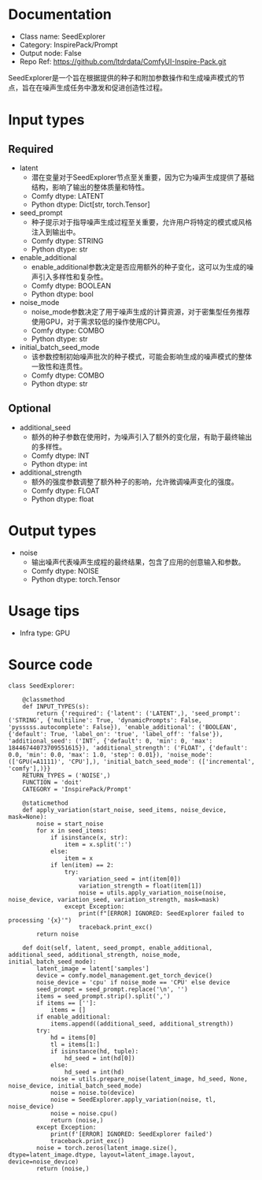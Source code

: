 # Documentation
- Class name: SeedExplorer
- Category: InspirePack/Prompt
- Output node: False
- Repo Ref: https://github.com/ltdrdata/ComfyUI-Inspire-Pack.git

SeedExplorer是一个旨在根据提供的种子和附加参数操作和生成噪声模式的节点，旨在在噪声生成任务中激发和促进创造性过程。

# Input types
## Required
- latent
    - 潜在变量对于SeedExplorer节点至关重要，因为它为噪声生成提供了基础结构，影响了输出的整体质量和特性。
    - Comfy dtype: LATENT
    - Python dtype: Dict[str, torch.Tensor]
- seed_prompt
    - 种子提示对于指导噪声生成过程至关重要，允许用户将特定的模式或风格注入到输出中。
    - Comfy dtype: STRING
    - Python dtype: str
- enable_additional
    - enable_additional参数决定是否应用额外的种子变化，这可以为生成的噪声引入多样性和复杂性。
    - Comfy dtype: BOOLEAN
    - Python dtype: bool
- noise_mode
    - noise_mode参数决定了用于噪声生成的计算资源，对于密集型任务推荐使用GPU，对于需求较低的操作使用CPU。
    - Comfy dtype: COMBO
    - Python dtype: str
- initial_batch_seed_mode
    - 该参数控制初始噪声批次的种子模式，可能会影响生成的噪声模式的整体一致性和连贯性。
    - Comfy dtype: COMBO
    - Python dtype: str
## Optional
- additional_seed
    - 额外的种子参数在使用时，为噪声引入了额外的变化层，有助于最终输出的多样性。
    - Comfy dtype: INT
    - Python dtype: int
- additional_strength
    - 额外的强度参数调整了额外种子的影响，允许微调噪声变化的强度。
    - Comfy dtype: FLOAT
    - Python dtype: float

# Output types
- noise
    - 输出噪声代表噪声生成程的最终结果，包含了应用的创意输入和参数。
    - Comfy dtype: NOISE
    - Python dtype: torch.Tensor

# Usage tips
- Infra type: GPU

# Source code
```
class SeedExplorer:

    @classmethod
    def INPUT_TYPES(s):
        return {'required': {'latent': ('LATENT',), 'seed_prompt': ('STRING', {'multiline': True, 'dynamicPrompts': False, 'pysssss.autocomplete': False}), 'enable_additional': ('BOOLEAN', {'default': True, 'label_on': 'true', 'label_off': 'false'}), 'additional_seed': ('INT', {'default': 0, 'min': 0, 'max': 18446744073709551615}), 'additional_strength': ('FLOAT', {'default': 0.0, 'min': 0.0, 'max': 1.0, 'step': 0.01}), 'noise_mode': (['GPU(=A1111)', 'CPU'],), 'initial_batch_seed_mode': (['incremental', 'comfy'],)}}
    RETURN_TYPES = ('NOISE',)
    FUNCTION = 'doit'
    CATEGORY = 'InspirePack/Prompt'

    @staticmethod
    def apply_variation(start_noise, seed_items, noise_device, mask=None):
        noise = start_noise
        for x in seed_items:
            if isinstance(x, str):
                item = x.split(':')
            else:
                item = x
            if len(item) == 2:
                try:
                    variation_seed = int(item[0])
                    variation_strength = float(item[1])
                    noise = utils.apply_variation_noise(noise, noise_device, variation_seed, variation_strength, mask=mask)
                except Exception:
                    print(f"[ERROR] IGNORED: SeedExplorer failed to processing '{x}'")
                    traceback.print_exc()
        return noise

    def doit(self, latent, seed_prompt, enable_additional, additional_seed, additional_strength, noise_mode, initial_batch_seed_mode):
        latent_image = latent['samples']
        device = comfy.model_management.get_torch_device()
        noise_device = 'cpu' if noise_mode == 'CPU' else device
        seed_prompt = seed_prompt.replace('\n', '')
        items = seed_prompt.strip().split(',')
        if items == ['']:
            items = []
        if enable_additional:
            items.append((additional_seed, additional_strength))
        try:
            hd = items[0]
            tl = items[1:]
            if isinstance(hd, tuple):
                hd_seed = int(hd[0])
            else:
                hd_seed = int(hd)
            noise = utils.prepare_noise(latent_image, hd_seed, None, noise_device, initial_batch_seed_mode)
            noise = noise.to(device)
            noise = SeedExplorer.apply_variation(noise, tl, noise_device)
            noise = noise.cpu()
            return (noise,)
        except Exception:
            print(f'[ERROR] IGNORED: SeedExplorer failed')
            traceback.print_exc()
        noise = torch.zeros(latent_image.size(), dtype=latent_image.dtype, layout=latent_image.layout, device=noise_device)
        return (noise,)
```